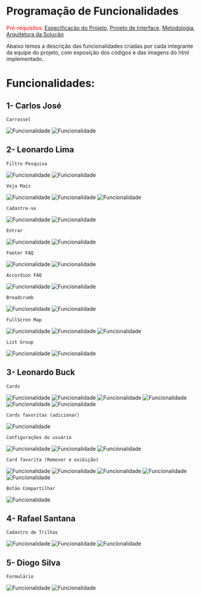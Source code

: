 # Programação de Funcionalidades

<span style="color:red">Pré-requisitos: <a href="02-Especificação do Projeto.md"> Especificação do Projeto</a></span>, <a href="04-Projeto de Interface.md"> Projeto de Interface</a>, <a href="03-Metodologia.md"> Metodologia</a>, <a href="05-Arquitetura da Solução.md"> Arquitetura da Solução</a>

Abaixo temos a descrição das funcionalidades criadas por cada integrante da equipe do projeto, com exposição dos códigos e das imagens do html implementado.


# Funcionalidades:

## 1- Carlos José
`Carrossel`

![Funcionalidade](img/codeCarlos.jpg)
![Funcionalidade](img/codeCarlos-carrossel.jpg)


## 2- Leonardo Lima
`Filtro Pesquisa`

![Funcionalidade](img/LLima-BarraPesquisa.jpg)
![Funcionalidade](img/LLima-BarraPesquisa(foto).jpg)

`Veja Mais`

![Funcionalidade](img/LLima-vejaMais(1).jpg)
![Funcionalidade](img/LLima-vejaMaisJS.jpg)
![Funcionalidade](img/LLima-vejaMais.jpg)

`Cadastre-se`

![Funcionalidade](img/LLima-cadastrese.jpg)
![Funcionalidade](img/LLima-cadastrese(foto).jpg)

`Entrar`

![Funcionalidade](img/LLima-entrar.jpg)
![Funcionalidade](img/LLima-entrar(foto).jpg)

`Footer FAQ`

![Funcionalidade](img/LLima-footerFAQ.jpg)
![Funcionalidade](img/LLima-footerFAQ(foto).jpg)

`Accordion FAQ`

![Funcionalidade](img/LLima-accordion.jpg)
![Funcionalidade](img/LLima-accordion(foto).jpg)

`Breadcrumb`

![Funcionalidade](img/LLima-breadcrumb.jpg)
![Funcionalidade](img/LLima-breadcrumb(foto).jpg)

`FullScren Map`

![Funcionalidade](img/LLima-fullscrenMap.jpg)
![Funcionalidade](img/LLima-fullscrenMapJS.jpg)
![Funcionalidade](img/LLima-fullscrenMap(foto).jpg)

`List Group`

![Funcionalidade](img/LLima-tableUser.jpg)
![Funcionalidade](img/LLima-tableUser(foto).jpg)




## 3- Leonardo Buck
`Cards`

![Funcionalidade](img/LeoBAlves-cards-html-live.png)
![Funcionalidade](img/LeoBAlves-cards-html-live2.png)
![Funcionalidade](img/LeoBAlves-cards-html.png)
![Funcionalidade](img/LeoBAlves-cards-JavaScript1.png)
![Funcionalidade](img/LeoBAlves-cards-JavaScript2.png)
![Funcionalidade](img/LeoBAlves-cards-JavaScript3.png)

`Cards favoritas (adicionar)`

![Funcionalidade](img/LeoBAlves-cards-JavaScript4.png)

`Configurações do usuário`

![Funcionalidade](img/LeoBAlves-userConfig-live2.png)
![Funcionalidade](img/LeoBAlves-userConfig-live3.png)
![Funcionalidade](img/LeoBAlves-userConfig-html.png)

`Card favorita (Remover e exibição)`

![Funcionalidade](img/LeoBAlves-userConfig-JavaScript1.png)
![Funcionalidade](img/LeoBAlves-userConfig-live.png)
![Funcionalidade](img/LeoBAlves-userConfig-JavaScript2.png)
![Funcionalidade](img/LeoBAlves-userConfig-JavaScript3.png)
![Funcionalidade](img/LeoBAlves-userConfig-JavaScript4.png)

`Botão Compartilhar`

![Funcionalidade](img/LeoBAlves-Modal.png)

## 4- Rafael Santana
`Cadastro de Trilhas`

![Funcionalidade](img/codeRafael.png)
![Funcionalidade](img/codeRafael(1).png)
![Funcionalidade](img/codeRafael-Cadastro.png)


## 5- Diogo Silva
`Formulário`

![Funcionalidade](img/codeDiogo.jpg)
![Funcionalidade](img/codeDiogo-Forms.jpg)
